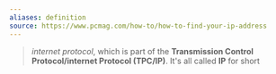```yaml
---
aliases: definition
source: https://www.pcmag.com/how-to/how-to-find-your-ip-address
---
```


> *internet protocol*, which is part of the **Transmission Control Protocol/internet Protocol (TPC/IP)**. It's all called **IP** for short